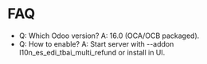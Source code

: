 # FAQ

- Q: Which Odoo version? A: 16.0 (OCA/OCB packaged).
- Q: How to enable? A: Start server with --addon l10n_es_edi_tbai_multi_refund or install in UI.
